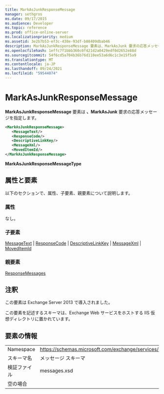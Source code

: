 ```yaml
---
title: MarkAsJunkResponseMessage
manager: sethgros
ms.date: 09/17/2015
ms.audience: Developer
ms.topic: reference
ms.prod: office-online-server
ms.localizationpriority: medium
ms.assetid: 3e2b7b53-ef3c-438e-93df-b08409dbab46
description: MarkAsJunkResponseMessage 要素は、MarkAsJunk 要求の応答メッセージを指定します。
ms.openlocfilehash: 1effc7f1bbb360c0f421d2a0429edf0d2652e88d
ms.sourcegitcommit: 54f6cd5a704b36b76d110ee53a6d6c1c3e15f5a9
ms.translationtype: MT
ms.contentlocale: ja-JP
ms.lasthandoff: 09/24/2021
ms.locfileid: "59544074"
---
```

# <a name="markasjunkresponsemessage"></a>MarkAsJunkResponseMessage

**MarkAsJunkResponseMessage** 要素は **、MarkAsJunk** 要求の応答メッセージを指定します。 
  
```XML
<MarkAsJunkResponseMessage>
   <MessageText/>
   <ResponseCode/>
   <DescriptiveLinkKey/>
   <MessageXml/>
   <MovedItemId/>
</MarkAsJunkResponseMessage>
```

 **MarkAsJunkResponseMessageType**
## <a name="attributes-and-elements"></a>属性と要素

以下のセクションで、属性、子要素、親要素について説明します。
  
### <a name="attributes"></a>属性

なし。
  
### <a name="child-elements"></a>子要素

[MessageText](messagetext.md)  | [ResponseCode](responsecode.md)  | [DescriptiveLinkKey](descriptivelinkkey.md)  | [MessageXml](messagexml.md)  | [MovedItemId](moveditemid.md)
  
### <a name="parent-elements"></a>親要素

[ResponseMessages](responsemessages.md)
  
## <a name="remarks"></a>注釈

この要素は Exchange Server 2013 で導入されました。
  
この要素を記述するスキーマは、Exchange Web サービスをホストする IIS 仮想ディレクトリに置かれています。
  
## <a name="element-information"></a>要素の情報

|||
|:-----|:-----|
|Namespace  <br/> |https://schemas.microsoft.com/exchange/services/2006/messages  <br/> |
|スキーマ名  <br/> |メッセージ スキーマ  <br/> |
|検証ファイル  <br/> |messages.xsd  <br/> |
|空の場合  <br/> ||
   

